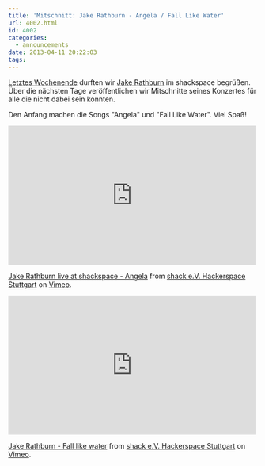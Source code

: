 ```yaml
---
title: 'Mitschnitt: Jake Rathburn - Angela / Fall Like Water'
url: 4002.html
id: 4002
categories:
  - announcements
date: 2013-04-11 20:22:03
tags:
---
```


[Letztes Wochenende](https://blog.shackspace.de/?p=3955) durften wir [Jake Rathburn](http://jakerathburn.com/) im shackspace begrüßen. Über die nächsten Tage veröffentlichen wir Mitschnitte seines Konzertes für alle die nicht dabei sein konnten.

Den Anfang machen die Songs "Angela" und "Fall Like Water". Viel Spaß!

<iframe src="http://player.vimeo.com/video/63805656" height="281" width="500" allowfullscreen="" frameborder="0"></iframe>

[Jake Rathburn live at shackspace - Angela](http://vimeo.com/63805656) from [shack e.V. Hackerspace Stuttgart](http://vimeo.com/shackspace) on [Vimeo](http://vimeo.com).

<iframe src="http://player.vimeo.com/video/63806107" height="281" width="500" allowfullscreen="" frameborder="0"></iframe>

[Jake Rathburn - Fall like water](http://vimeo.com/63806107) from [shack e.V. Hackerspace Stuttgart](http://vimeo.com/shackspace) on [Vimeo](http://vimeo.com).